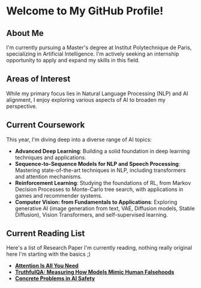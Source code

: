 # Welcome to My GitHub Profile!

## About Me
I'm currently pursuing a Master's degree at Institut Polytechnique de Paris, specializing in Artificial Intelligence. I'm actively seeking an internship opportunity to apply and expand my skills in this field.

## Areas of Interest
While my primary focus lies in Natural Language Processing (NLP) and AI alignment, I enjoy exploring various aspects of AI to broaden my perspective.

## Current Coursework
This year, I'm diving deep into a diverse range of AI topics:

- **Advanced Deep Learning**: Building a solid foundation in deep learning techniques and applications.
- **Sequence-to-Sequence Models for NLP and Speech Processing**: Mastering state-of-the-art techniques in NLP, including transformers and attention mechanisms.
- **Reinforcement Learning**: Studying the foundations of RL, from Markov Decision Processes to Monte-Carlo tree search, with applications in games and recommender systems.
- **Computer Vision: from Fundamentals to Applications**: Exploring generative AI (image generation from text, VAE, Diffusion models, Stable Diffusion), Vision Transformers, and self-supervised learning.

## Current Reading List
Here's a list of Research Paper I'm currently reading, nothing really original here I'm starting with the basics ;)

- [**Attention Is All You Need** ](https://arxiv.org/pdf/1706.03762)
- [**TruthfulQA: Measuring How Models Mimic Human Falsehoods**](https://arxiv.org/pdf/2109.07958)
- [**Concrete Problems in AI Safety**](https://arxiv.org/pdf/1606.06565)
